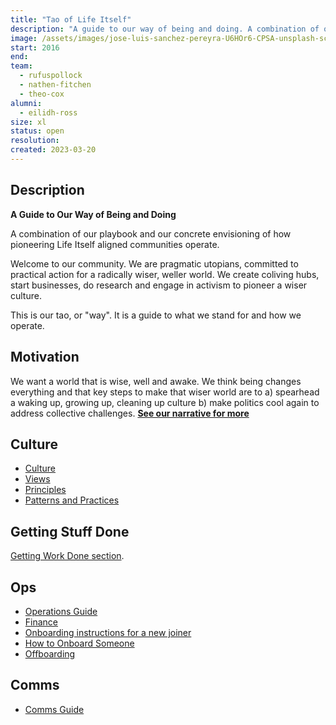 ```yaml
---
title: "Tao of Life Itself"
description: "A guide to our way of being and doing. A combination of our playbook and our concrete envisioning of how pioneering Life Itself aligned communities operate."
image: /assets/images/jose-luis-sanchez-pereyra-U6HOr6-CPSA-unsplash-scaled.jpg
start: 2016
end: 
team:
  - rufuspollock
  - nathen-fitchen
  - theo-cox
alumni:
  - eilidh-ross
size: xl
status: open
resolution:
created: 2023-03-20
---
```


## Description

**A Guide to Our Way of Being and Doing**

A combination of our playbook and our concrete envisioning of how pioneering Life Itself aligned communities operate.

Welcome to our community. We are pragmatic utopians, committed to practical action for a radically wiser, weller world. We create coliving hubs, start businesses, do research and engage in activism to pioneer a wiser culture.

This is our tao, or "way". It is a guide to what we stand for and how we operate.

## Motivation

We want a world that is wise, well and awake. We think being changes everything and that key steps to make that wiser world are to a) spearhead a waking up, growing up, cleaning up culture b) make politics cool again to address collective challenges. **[See our narrative for more](https://lifeitself.org/tao/narrative)**

## Culture

-   [Culture](https://lifeitself.org/tao/culture)
-   [Views](https://lifeitself.org/tao/views)
-   [Principles](https://lifeitself.org/tao/principles)
-   [Patterns and Practices](https://lifeitself.org/tao/practices)

## Getting Stuff Done

[Getting Work Done section](https://lifeitself.org/tao/getting-stuff-done).

## Ops

-   [Operations Guide](https://lifeitself.org/tao/ops)
-   [Finance](https://lifeitself.org/tao/ops#finance)
-   [Onboarding instructions for a new joiner](https://lifeitself.org/tao/onboarding)
-   [How to Onboard Someone](https://lifeitself.org/tao/ops-onboarding-checklist)
-   [Offboarding](https://lifeitself.org/tao/ops-offboarding)

## Comms

-   [Comms Guide](https://lifeitself.org/tao/communications)